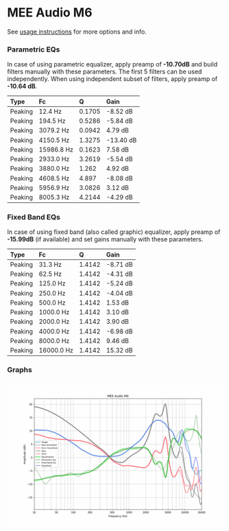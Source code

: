 # MEE Audio M6
See [usage instructions](https://github.com/jaakkopasanen/AutoEq#usage) for more options and info.

### Parametric EQs
In case of using parametric equalizer, apply preamp of **-10.70dB** and build filters manually
with these parameters. The first 5 filters can be used independently.
When using independent subset of filters, apply preamp of **-10.64 dB**.

| Type    | Fc         |      Q | Gain      |
|:--------|:-----------|:-------|:----------|
| Peaking | 12.4 Hz    | 0.1705 | -8.52 dB  |
| Peaking | 194.5 Hz   | 0.5286 | -5.84 dB  |
| Peaking | 3079.2 Hz  | 0.0942 | 4.79 dB   |
| Peaking | 4150.5 Hz  | 1.3275 | -13.40 dB |
| Peaking | 15986.8 Hz | 0.1623 | 7.58 dB   |
| Peaking | 2933.0 Hz  | 3.2619 | -5.54 dB  |
| Peaking | 3880.0 Hz  | 1.262  | 4.92 dB   |
| Peaking | 4608.5 Hz  | 4.897  | -8.08 dB  |
| Peaking | 5956.9 Hz  | 3.0826 | 3.12 dB   |
| Peaking | 8005.3 Hz  | 4.2144 | -4.29 dB  |

### Fixed Band EQs
In case of using fixed band (also called graphic) equalizer, apply preamp of **-15.99dB**
(if available) and set gains manually with these parameters.

| Type    | Fc         |      Q | Gain     |
|:--------|:-----------|:-------|:---------|
| Peaking | 31.3 Hz    | 1.4142 | -8.71 dB |
| Peaking | 62.5 Hz    | 1.4142 | -4.31 dB |
| Peaking | 125.0 Hz   | 1.4142 | -5.24 dB |
| Peaking | 250.0 Hz   | 1.4142 | -4.04 dB |
| Peaking | 500.0 Hz   | 1.4142 | 1.53 dB  |
| Peaking | 1000.0 Hz  | 1.4142 | 3.10 dB  |
| Peaking | 2000.0 Hz  | 1.4142 | 3.90 dB  |
| Peaking | 4000.0 Hz  | 1.4142 | -6.98 dB |
| Peaking | 8000.0 Hz  | 1.4142 | 9.46 dB  |
| Peaking | 16000.0 Hz | 1.4142 | 15.32 dB |

### Graphs
![](./MEE%20Audio%20M6.png)
